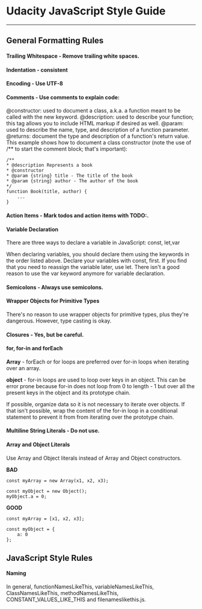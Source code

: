 # Udacity JavaScript Style Guide
---

## General Formatting Rules

#### Trailing Whitespace - Remove trailing white spaces.

#### Indentation - consistent

#### Encoding - Use UTF-8

#### Comments - Use comments to explain code:

@constructor: used to document a class, a.k.a. a function meant to be called with the new keyword.
@description: used to describe your function; this tag allows you to include HTML markup if desired as well.
@param: used to describe the name, type, and description of a function parameter.
@returns: document the type and description of a function's return value.
This example shows how to document a class constructor (note the use of /** to start the comment block; that's important):


```
/**
* @description Represents a book
* @constructor
* @param {string} title - The title of the book
* @param {string} author - The author of the book
*/
function Book(title, author) {
    ...
}
```

#### Action Items - Mark todos and action items with TODO:.

#### Variable Declaration

There are three ways to declare a variable in JavaScript: const, let,var

When declaring variables, you should declare them using the keywords in the order listed above. Declare your variables with const, first. If you find that you need to reassign the variable later, use let. There isn't a good reason to use the var keyword anymore for variable declaration.

#### Semicolons - Always use semicolons.

#### Wrapper Objects for Primitive Types

There's no reason to use wrapper objects for primitive types, plus they're dangerous. However, type casting is okay.

#### Closures - Yes, but be careful.

#### for, for-in and forEach

**Array**  - forEach or for loops are preferred over for-in loops when iterating over an array.


**object** - for-in loops are used to loop over keys in an object. This can be error prone because for-in does not loop from 0 to length - 1 but over all the present keys in the object and its prototype chain.

If possible, organize data so it is not necessary to iterate over objects. If that isn't possible, wrap the content of the for-in loop in a conditional statement to prevent it from from iterating over the prototype chain.


#### Multiline String Literals - Do not use.

#### Array and Object Literals

Use Array and Object literals instead of Array and Object constructors.

**BAD**

```
const myArray = new Array(x1, x2, x3);

const myObject = new Object();
myObject.a = 0;
```

**GOOD**

```
const myArray = [x1, x2, x3];

const myObject = {
    a: 0
};
```




## JavaScript Style Rules

#### Naming

In general, functionNamesLikeThis, variableNamesLikeThis, ClassNamesLikeThis, methodNamesLikeThis, CONSTANT_VALUES_LIKE_THIS and filenameslikethis.js.